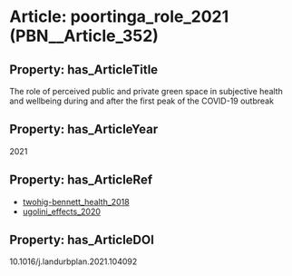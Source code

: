 # Article: __poortinga_role_2021__ (PBN__Article_352)

## Property: has_ArticleTitle

The role of perceived public and private green space in subjective health and wellbeing during and after the first peak of the COVID-19 outbreak

## Property: has_ArticleYear

2021

## Property: has_ArticleRef

* [twohig-bennett_health_2018](../Article/PBN__Article_50)
* [ugolini_effects_2020](../Article/PBN__Article_90)

## Property: has_ArticleDOI

10.1016/j.landurbplan.2021.104092

